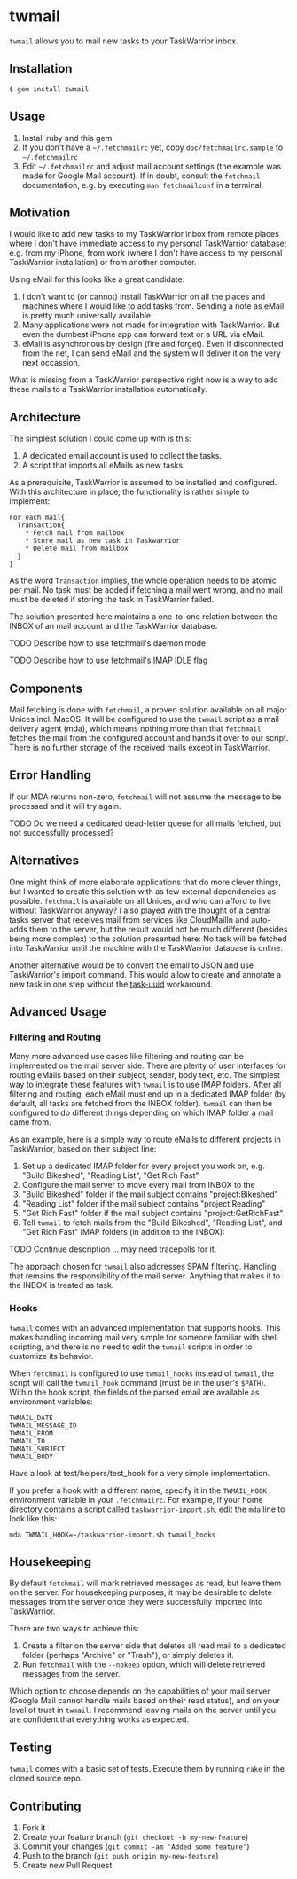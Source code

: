 # twmail

`twmail` allows you to mail new tasks to your TaskWarrior inbox.

## Installation

    $ gem install twmail

## Usage

1. Install ruby and this gem
1. If you don't have a `~/.fetchmailrc` yet, copy `doc/fetchmailrc.sample` to `~/.fetchmailrc`
1. Edit `~/.fetchmailrc` and adjust mail account settings (the example was made for Google Mail account). If in doubt, consult the `fetchmail` documentation, e.g. by executing `man fetchmailconf` in a terminal.

## Motivation
I would like to add new tasks to my TaskWarrior inbox from remote places where I don't have immediate access to my personal TaskWarrior database; e.g. from my iPhone, from work (where I don't have access to my personal TaskWarrior installation) or from another computer. 

Using eMail for this looks like a great candidate:

1. I don't want to (or cannot) install TaskWarrior on all the places and machines where I would like to add tasks from. Sending a note as eMail is pretty much universally available. 
1. Many applications were not made for integration with TaskWarrior. But even the dumbest iPhone app can forward text or a URL via eMail.
1. eMail is asynchronous by design (fire and forget). Even if disconnected from the net, I can send eMail and the system will deliver it on the very next occassion.

What is missing from a TaskWarrior perspective right now is a way to add these mails to a TaskWarrior installation automatically.

## Architecture
The simplest solution I could come up with is this:

1. A dedicated email account is used to collect the tasks.
1. A script that imports all eMails as new tasks.

As a prerequisite, TaskWarrior is assumed to be installed and configured. With this architecture in place, the functionality is rather simple to implement:

    For each mail{
      Transaction{
        * Fetch mail from mailbox
        * Store mail as new task in Taskwarrior
        * Delete mail from mailbox
      }
    }

  As the word `Transaction` implies, the whole operation needs to be atomic per mail. No task must be added if fetching a mail went wrong, and no mail must be deleted if storing the task in TaskWarrior failed.

The solution presented here maintains a one-to-one relation between the INBOX of an mail account and the TaskWarrior database.

TODO Describe how to use fetchmail's daemon mode

TODO Describe how to use fetchmail's IMAP IDLE flag

## Components
Mail fetching is done with `fetchmail`, a proven solution available on all major Unices incl. MacOS. It will be configured to use the `twmail` script as a mail delivery agent (mda), which means nothing more than that `fetchmail` fetches the mail from the configured account and hands it over to our script. There is no further storage of the received mails except in TaskWarrior.

## Error Handling
If our MDA returns non-zero, `fetchmail` will not assume the message to be processed and it will try again.

TODO Do we need a dedicated dead-letter queue for all mails fetched, but not successfully processed?

## Alternatives
One might think of more elaborate applications that do more clever things, but I wanted to create this solution with as few external dependencies as possible. `fetchmail` is available on all Unices, and who can afford to live without TaskWarrior anyway? I also played with the thought of a central tasks server that receives mail from services like CloudMailIn and auto-adds them to the server, but the result would not be much different (besides being more complex) to the solution presented here: No task will be fetched into TaskWarrior until the machine with the TaskWarrior database is online.

Another alternative would be to convert the email to JSON and use TaskWarrior's import command. This would allow to create and annotate a new task in one step without the [task-uuid](http://taskwarrior.org/boards/1/topics/2252) workaround.

## Advanced Usage
### Filtering and Routing
Many more advanced use cases like filtering and routing can be implemented on the mail server side. There are plenty of user interfaces for routing eMails based on their subject, sender, body text, etc. The simplest way to integrate these features with `twmail` is to use IMAP folders. After all filtering and routing, each eMail must end up in a dedicated IMAP folder (by default, all tasks are fetched from the INBOX folder). `twmail` can then be configured to do different things depending on which IMAP folder a mail came from.

As an example, here is a simple way to route eMails to different projects in TaskWarrior, based on their subject line:

1. Set up a dedicated IMAP folder for every project you work on, e.g. "Build Bikeshed", "Reading List", "Get Rich Fast"
1. Configure the mail server to move every mail from INBOX to the
  1. "Build Bikeshed" folder if the mail subject contains "project:Bikeshed"
  1. "Reading List" folder if the mail subject contains "project:Reading"
  1. "Get Rich Fast" folder if the mail subject contains "project:GetRichFast"
1. Tell `twmail` to fetch mails from the "Build Bikeshed", "Reading List", and "Get Rich Fast" IMAP folders (in addition to the INBOX):

TODO Continue description ... may need tracepolls for it.

The approach chosen for `twmail` also addresses SPAM filtering. Handling that remains the responsibility of the mail server. Anything that makes it to the INBOX is treated as task.

### Hooks
`twmail` comes with an advanced implementation that supports hooks. This makes handling incoming mail very simple for someone familiar with shell scripting, and there is no need to edit the `twmail` scripts in order to customize its behavior.

When `fetchmail` is configured to use `twmail_hooks` instead of `twmail`, the script will call the `twmail_hook` command (must be in the user's `$PATH`). Within the hook script, the fields of the parsed email are available as environment variables:

    TWMAIL_DATE
    TWMAIL_MESSAGE_ID
    TWMAIL_FROM
    TWMAIL_TO
    TWMAIL_SUBJECT
    TWMAIL_BODY

Have a look at test/helpers/test_hook for a very simple implementation.

If you prefer a hook with a different name, specify it in the `TWMAIL_HOOK` environment variable in your `.fetchmailrc`. For example, if your home directory contains a script called `taskwarrior-import.sh`, edit the `mda` line to look like this:

    mda TWMAIL_HOOK=~/taskwarrior-import.sh twmail_hooks

## Housekeeping
By default `fetchmail` will mark retrieved messages as read, but leave them on the server. For housekeeping purposes, it may be desirable to delete messages from the server once they were successfully imported into TaskWarrior.

There are two ways to achieve this:

1. Create a filter on the server side that deletes all read mail to a dedicated folder (perhaps "Archive" or "Trash"), or simply deletes it.
1. Run `fetchmail` with the `--nokeep` option, which will delete retrieved messages from the server.

Which option to choose depends on the capabilities of your mail server (Google Mail cannot handle mails based on their read status), and on your level of trust in `twmail`. I recommend leaving mails on the server until you are confident that everything works as expected.

## Testing
`twmail` comes with a basic set of tests. Execute them by running `rake` in the cloned source repo.

## Contributing

1. Fork it
2. Create your feature branch (`git checkout -b my-new-feature`)
3. Commit your changes (`git commit -am 'Added some feature'`)
4. Push to the branch (`git push origin my-new-feature`)
5. Create new Pull Request
